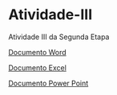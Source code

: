 # Atividade-III
Atividade III da Segunda Etapa

[Documento Word](https://docs.google.com/document/d/1NOJm0XOrkoc3KlLavjz3bIOMTlePSdm2/edit?usp=drive_link&ouid=104269122628306274207&rtpof=true&sd=true)

[Documento Excel](https://docs.google.com/spreadsheets/d/1SwuUZ7-OZzT64HokjstkCFdCHY9UqmDO/edit?usp=drive_link&ouid=104269122628306274207&rtpof=true&sd=true)

[Documento Power Point](https://docs.google.com/presentation/d/1bNtT3CdhSHmaiNXnP09M-laeC_CNbR0f/edit?usp=drive_link&ouid=104269122628306274207&rtpof=true&sd=true)
